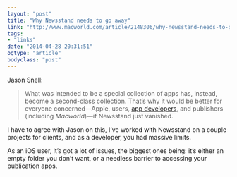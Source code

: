 ```yaml
---
layout: "post"
title: "Why Newsstand needs to go away"
link: "http://www.macworld.com/article/2148306/why-newsstand-needs-to-go-away.html"
tags: 
- "links"
date: "2014-04-28 20:31:51"
ogtype: "article"
bodyclass: "post"
---
```


Jason Snell:

> What was intended to be a special collection of apps has, instead, become a second-class collection. That’s why it would be better for everyone concerned—Apple, users, [app developers](http://www.marco.org/2013/11/29/ios7-newsstand), and publishers (including *Macworld*)—if Newsstand just vanished.

I have to agree with Jason on this, I’ve worked with Newsstand on a couple projects for clients, and as a developer, you had massive limits.

As an iOS user, it’s got a lot of issues, the biggest ones being: it’s either an empty folder you don’t want, or a needless barrier to accessing your publication apps.